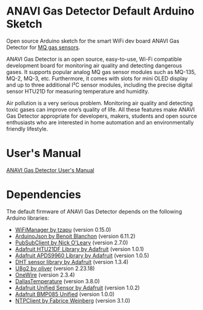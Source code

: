 # ANAVI Gas Detector Default Arduino Sketch

Open source Arduino sketch for the smart WiFi dev board ANAVI Gas Detector for [MQ gas sensors](https://playground.arduino.cc/Main/MQGasSensors/).

ANAVI Gas Detector is an open source, easy-to-use, Wi-Fi compatible development board for monitoring air quality and detecting dangerous gases. It supports popular analog MQ gas sensor modules such as MQ-135, MQ-2, MQ-3, etc. Furthermore, it comes with slots for mini OLED display and up to three additional I²C sensor modules, including the precise digital sensor HTU21D for measuring temperature and humidity.

Air pollution is a very serious problem. Monitoring air quality and detecting toxic gases can improve one’s quality of life. All these features make ANAVI Gas Detector appropriate for developers, makers, students and open source enthusiasts who are interested in home automation and an environmentally friendly lifestyle.

# User's Manual

[ANAVI Gas Detector User's Manual](https://github.com/AnaviTechnology/anavi-docs/blob/master/anavi-gas-detector/anavi-gas-detector.md)

# Dependencies

The default firmware of ANAVI Gas Detector depends on the following Arduino libraries:

* [WiFiManager by tzapu](https://github.com/tzapu/WiFiManager) (version 0.15.0)
* [ArduinoJson by Benoit Blanchon](https://arduinojson.org/) (version 6.11.2)
* [PubSubClient by Nick O'Leary](https://pubsubclient.knolleary.net/) (version 2.7.0)
* [Adafruit HTU21DF Library by Adafruit](https://github.com/adafruit/Adafruit_HTU21DF_Library) (version 1.0.1)
* [Adafruit APDS9960 Library by Adafruit](https://github.com/adafruit/Adafruit_APDS9960) (version 1.0.5)
* [DHT sensor library by Adafruit](https://github.com/adafruit/DHT-sensor-library) (version 1.3.4)
* [U8g2 by oliver](https://github.com/olikraus/u8g2) (version 2.23.18)
* [OneWire](https://github.com/PaulStoffregen/OneWire) (version 2.3.4)
* [DallasTemperature](https://github.com/milesburton/Arduino-Temperature-Control-Library) (version 3.8.0)
* [Adafruit Unified Sensor by Adafruit](https://github.com/adafruit/Adafruit_Sensor) (version 1.0.2)
* [Adafruit BMP085 Unified](https://github.com/adafruit/Adafruit_BMP085_Unified) (version 1.0.0)
* [NTPClient by Fabrice Weinberg](https://github.com/arduino-libraries/NTPClient) (version 3.1.0)
